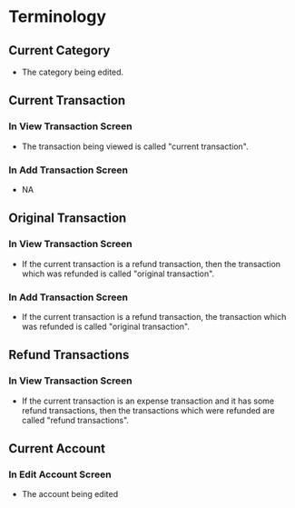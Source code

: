 # Terminology

## Current Category

- The category being edited.

## Current Transaction

### In View Transaction Screen

- The transaction being viewed is called "current transaction".

### In Add Transaction Screen

- NA

## Original Transaction

### In View Transaction Screen

- If the current transaction is a refund transaction,
  then the transaction which was refunded is called "original transaction".

### In Add Transaction Screen

- If the current transaction is a refund transaction, the
  transaction which was refunded is called "original transaction".

## Refund Transactions

### In View Transaction Screen

- If the current transaction is an expense transaction and it has some refund transactions,
  then the transactions which were refunded are called "refund transactions".

## Current Account

### In Edit Account Screen

- The account being edited
